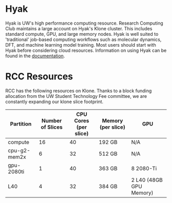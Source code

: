 # Hyak

Hyak is UW's high performance computing resource. Research Computing Club maintains a large account on Hyak's Klone cluster. This includes standard compute, GPU, and large memory nodes. Hyak is well suited to 'traditional' job-based computing workflows such as molecular dynamics, DFT, and machine learning model training. Most users should start with Hyak before considering cloud resources. Information on using Hyak can be found in the [documentation](https://hyak.uw.edu/docs). 

# RCC Resources 

RCC has the following resources on Klone. Thanks to a block funding allocation from the UW Student Technology Fee committee, we are constantly expanding our klone slice footprint. 

| Partition  | Number of Slices | CPU Cores (per slice) | Memory (per slice) | GPU                  |
|------------|-----------------|----------------------|-------------------|-------------------------|
|compute     |16               | 40                   | 192 GB            | N/A                     |
|cpu-g2-mem2x|6                | 32                   | 512 GB            | N/A                     |
|gpu-2080ti  |1                | 40                   | 363 GB            | 8 2080-Ti               | 
| L40        |4                | 32                   | 384 GB            | 2 L40 (48GB GPU Memory) | 